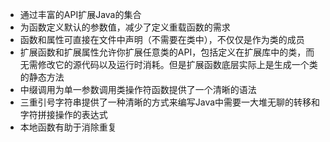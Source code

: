 * 通过丰富的API扩展Java的集合
* 为函数定义默认的参数值，减少了定义重载函数的需求
* 函数和属性可直接在文件中声明（不需要在类中），不仅仅是作为类的成员
* 扩展函数和扩展属性允许你扩展任意类的API，包括定义在扩展库中的类，而无需修改它的源代码以及运行时消耗。但是扩展函数底层实际上是生成一个类的静态方法
* 中缀调用为单一参数调用类操作符函数提供了一个清晰的语法
* 三重引号字符串提供了一种清晰的方式来编写Java中需要一大堆无聊的转移和字符拼接操作的表达式
* 本地函数有助于消除重复